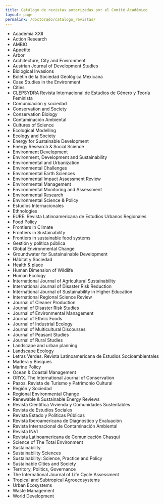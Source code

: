 ```yaml
---
title: Catálogo de revistas autorizadas por el Comité Académico
layout: page
permalink: /doctorado/catalogo_revistas/
---
```



 - Academia XXII
 - Action Research
 - AMBIO
 - Appetite
 - Arbor
 - Architecture, City and Environment
 - Austrian Journal of Development Studies
 - Biological Invasions
 - Boletín de la Sociedad Geológica Mexicana
 - Case Studies in the Environment 
 - Cities
 - CLEPSYDRA Revista Internacional de Estudios de Género y Teoría Feminista
 - Comunicación y sociedad
 - Conservation and Society
 - Conservation Biology
 - Contaminación Ambiental
 - Cultures of Science
 - Ecological Modelling  
 - Ecology and Society
 - Energy for Sustainable Development
 - Energy Research & Social Science
 - Environment Development
 - Environment, Development and Sustainability
 - Environmental and Urbanization
 - Environmental Challenges
 - Environmental Earth Sciences
 - Environmental Impact Assessment Review
 - Environmental Management
 - Environmental Monitoring and Assessment
 - Environmental Research
 - Environmental Science & Policy
 - Estudios Internacionales
 - Ethnologies
 - EURE. Revista Latinoamericana de Estudios Urbanos Regionales
 - Food Policy
 - Frontiers in Climate 
 - Frontiers in Sustainability
 - Frontiers in sustainable food systems
 - Gestión y política pública
 - Global Environmental Change
 - Groundwater for Sustainainable Development
 - Hábitat y Sociedad
 - Health & place
 - Human Dimension of Wildlife
 - Human Ecology
 - International Journal of Agricultural Sustainability
 - International Journal of Disaster Risk Reduction
 - International Journal of Sustainability in Higher Education
 - International Regional Science Review
 - Journal of Cleaner Production
 - Journal of Disaster Risk Studies
 - Journal of Environmental Management
 - Journal of Ethnic Foods
 - Journal of Industrial Ecology
 - Journal of Multicultural Discourses
 - Journal of Peasant Studies
 - Journal of Rural Studies
 - Landscape and urban planning
 - Landscape Ecology
 - Letras Verdes. Revista Latinoamericana de Estudios Socioambientales
 - Madera y Bosques
 - Marine Policy
 - Ocean & Coastal Management
 - ORYX. The International Journal of Conservation
 - Pasos. Revista de Turismo y Patrimonio Cultural
 - Región y Sociedad
 - Regional Environmental Change
 - Renewable & Sustainable Energy Reviews
 - Revista Científica Vivienda y Comunidades Sustentables
 - Revista de Estudios Sociales
 - Revista Estado y Políticas Públicas
 - Revista Iberoamericana de Diagnóstico y Evaluación
 - Revista Internacional de Contaminación Ambiental
 - Revista INVI
 - Revista Latinoamericana de Comunicación Chasqui
 - Science of The Total Environment
 - Sustainability  
 - Sustainability Sciences
 - Sustainability: Science, Practice and Policy
 - Sustainable Cities and Society
 - Territory, Politics, Governance
 - The International Journal of Life Cycle Assessment
 - Tropical and Subtropical Agroecosystems
 - Urban Ecosystems
 - Waste Management
 - World Development
